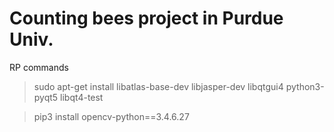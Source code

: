 # Counting bees project in Purdue Univ.

RP commands
> sudo apt-get install libatlas-base-dev libjasper-dev libqtgui4 python3-pyqt5 libqt4-test

> pip3 install opencv-python==3.4.6.27
